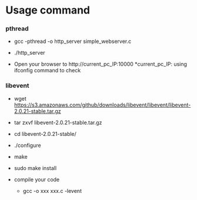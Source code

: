 Usage command
===
### pthread
* gcc -pthread -o http_server simple_webserver.c
* ./http_server

* Open your browser to http://current_pc_IP:10000
    *current_pc_IP: using ifconfig command to check

### libevent
* wget https://s3.amazonaws.com/github/downloads/libevent/libevent/libevent-2.0.21-stable.tar.gz
* tar zxvf libevent-2.0.21-stable.tar.gz
* cd libevent-2.0.21-stable/
* ./configure
* make 
* sudo make install

* compile your code 
    * gcc -o xxx xxx.c -levent

